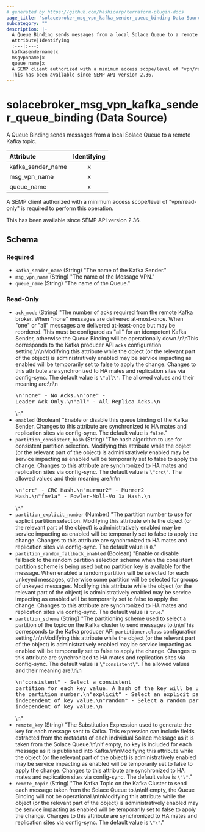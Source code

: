 ```yaml
---
# generated by https://github.com/hashicorp/terraform-plugin-docs
page_title: "solacebroker_msg_vpn_kafka_sender_queue_binding Data Source - solacebroker"
subcategory: ""
description: |-
  A Queue Binding sends messages from a local Solace Queue to a remote Kafka topic.
  Attribute|Identifying
  :---|:---:
  kafkasendername|x
  msgvpnname|x
  queue_name|x
  A SEMP client authorized with a minimum access scope/level of "vpn/read-only" is required to perform this operation.
  This has been available since SEMP API version 2.36.
---
```


# solacebroker_msg_vpn_kafka_sender_queue_binding (Data Source)

A Queue Binding sends messages from a local Solace Queue to a remote Kafka topic.


Attribute|Identifying
:---|:---:
kafka_sender_name|x
msg_vpn_name|x
queue_name|x



A SEMP client authorized with a minimum access scope/level of "vpn/read-only" is required to perform this operation.

This has been available since SEMP API version 2.36.



<!-- schema generated by tfplugindocs -->
## Schema

### Required

- `kafka_sender_name` (String) "The name of the Kafka Sender."
- `msg_vpn_name` (String) "The name of the Message VPN."
- `queue_name` (String) "The name of the Queue."

### Read-Only

- `ack_mode` (String) "The number of acks required from the remote Kafka broker. When \"none\" messages are delivered at-most-once. When \"one\" or \"all\" messages are delivered at-least-once but may be reordered. This must be configured as \"all\" for an idempotent Kafka Sender, otherwise the Queue Binding will be operationally down.\n\nThis corresponds to the Kafka producer API `acks` configuration setting.\n\nModifying this attribute while the object (or the relevant part of the object) is administratively enabled may be service impacting as enabled will be temporarily set to false to apply the change. Changes to this attribute are synchronized to HA mates and replication sites via config-sync. The default value is `\"all\"`. The allowed values and their meaning are:\n\n<pre>\n\"none\" - No Acks.\n\"one\" - Leader Ack Only.\n\"all\" - All Replica Acks.\n</pre>\n"
- `enabled` (Boolean) "Enable or disable this queue binding of the Kafka Sender. Changes to this attribute are synchronized to HA mates and replication sites via config-sync. The default value is `false`."
- `partition_consistent_hash` (String) "The hash algorithm to use for consistent partition selection. Modifying this attribute while the object (or the relevant part of the object) is administratively enabled may be service impacting as enabled will be temporarily set to false to apply the change. Changes to this attribute are synchronized to HA mates and replication sites via config-sync. The default value is `\"crc\"`. The allowed values and their meaning are:\n\n<pre>\n\"crc\" - CRC Hash.\n\"murmur2\" - Murmer2 Hash.\n\"fnv1a\" - Fowler-Noll-Vo 1a Hash.\n</pre>\n"
- `partition_explicit_number` (Number) "The partition number to use for explicit partition selection. Modifying this attribute while the object (or the relevant part of the object) is administratively enabled may be service impacting as enabled will be temporarily set to false to apply the change. Changes to this attribute are synchronized to HA mates and replication sites via config-sync. The default value is `0`."
- `partition_random_fallback_enabled` (Boolean) "Enable or disable fallback to the random partition selection scheme when the consistent partition scheme is being used but no partition key is available for the message. When enabled a random partition will be selected for each unkeyed messages, otherwise some partition will be selected for groups of unkeyed messages. Modifying this attribute while the object (or the relevant part of the object) is administratively enabled may be service impacting as enabled will be temporarily set to false to apply the change. Changes to this attribute are synchronized to HA mates and replication sites via config-sync. The default value is `true`."
- `partition_scheme` (String) "The partitioning scheme used to select a partition of the topic on the Kafka cluster to send messages to.\n\nThis corresponds to the Kafka producer API `partitioner.class` configuration setting.\n\nModifying this attribute while the object (or the relevant part of the object) is administratively enabled may be service impacting as enabled will be temporarily set to false to apply the change. Changes to this attribute are synchronized to HA mates and replication sites via config-sync. The default value is `\"consistent\"`. The allowed values and their meaning are:\n\n<pre>\n\"consistent\" - Select a consistent partition for each key value. A hash of the key will be used to select the partition number.\n\"explicit\" - Select an explicit partition independent of key value.\n\"random\" - Select a random partition independent of key value.\n</pre>\n"
- `remote_key` (String) "The Substitution Expression used to generate the key for each message sent to Kafka. This expression can include fields extracted from the metadata of each individual Solace message as it is taken from the Solace Queue.\n\nIf empty, no key is included for each message as it is published into Kafka.\n\nModifying this attribute while the object (or the relevant part of the object) is administratively enabled may be service impacting as enabled will be temporarily set to false to apply the change. Changes to this attribute are synchronized to HA mates and replication sites via config-sync. The default value is `\"\"`."
- `remote_topic` (String) "The Kafka Topic on the Kafka Cluster to send each message taken from the Solace Queue to.\n\nIf empty, the Queue Binding will not be operational.\n\nModifying this attribute while the object (or the relevant part of the object) is administratively enabled may be service impacting as enabled will be temporarily set to false to apply the change. Changes to this attribute are synchronized to HA mates and replication sites via config-sync. The default value is `\"\"`."
